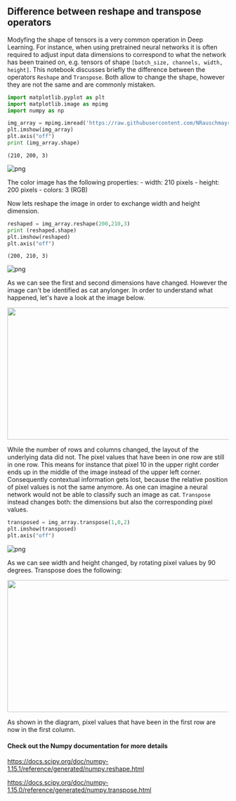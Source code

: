 
## Difference between reshape and transpose operators
Modyfing the shape of tensors is a very common operation in Deep Learning. For instance, when using pretrained neural networks it is often required to adjust input data dimensions to correspond to what the network has been trained on, e.g. tensors of shape `[batch_size, channels, width, height]`.  This notebook discusses briefly the difference between the operators `Reshape` and `Transpose`. Both allow to change the shape, however they are not the same and are commonly mistaken.


```python
import matplotlib.pyplot as plt
import matplotlib.image as mpimg
import numpy as np

```


```python
img_array = mpimg.imread('https://raw.githubusercontent.com/NRauschmayr/web-data/tutorial_transpose_reshape/mxnet/doc/tutorials/basic/transpose_reshape/cat.png')
plt.imshow(img_array)
plt.axis("off")
print (img_array.shape)
```

    (210, 200, 3)

![png](https://raw.githubusercontent.com/NRauschmayr/web-data/tutorial_transpose_reshape/mxnet/doc/tutorials/basic/transpose_reshape/cat.png) <!--notebook-skip-line-->


The color image has the following properties:
    - width: 210 pixels
    - height: 200 pixels
    - colors: 3 (RGB)

Now lets reshape the image in order to exchange width and height dimension.


```python
reshaped = img_array.reshape(200,210,3)
print (reshaped.shape)
plt.imshow(reshaped)
plt.axis("off")
```

    (200, 210, 3)

![png](https://raw.githubusercontent.com/NRauschmayr/web-data/tutorial_transpose_reshape/mxnet/doc/tutorials/basic/transpose_reshape/reshaped_image.png) <!--notebook-skip-line-->


As we can see the first and second dimensions have changed. However the image can't be identified as cat anylonger. In order to understand what happened, let's have a look at the image below.

<img src="https://raw.githubusercontent.com/NRauschmayr/web-data/tutorial_transpose_reshape/mxnet/doc/tutorials/basic/transpose_reshape/reshape.png" style="width:700px;height:300px;">

While the number of rows and columns changed, the layout of the underlying data did not. The pixel values that have been in one row are still in one row. This means for instance that pixel 10 in the upper right corder ends up in the middle of the image instead of the upper left corner. Consequently contextual information gets lost, because the relative position of pixel values is not the same anymore. As one can imagine a neural network would not be able to classify such an image as cat. `Transpose` instead changes both: the dimensions but also the corresponding pixel values.


```python
transposed = img_array.transpose(1,0,2)
plt.imshow(transposed)
plt.axis("off")
```

![png](https://raw.githubusercontent.com/NRauschmayr/web-data/tutorial_transpose_reshape/mxnet/doc/tutorials/basic/transpose_reshape/reshaped_image.png) <!--notebook-skip-line-->


As we can see width and height changed, by rotating pixel values by 90 degrees. Transpose does the following:

<img src="https://raw.githubusercontent.com/NRauschmayr/web-data/tutorial_transpose_reshape/mxnet/doc/tutorials/basic/transpose_reshape/transpose.png" style="width:700px;height:300px;">

As shown in the diagram, pixel values that have been in the first row are now in the first column.

#### Check out the Numpy documentation for more details
<https://docs.scipy.org/doc/numpy-1.15.1/reference/generated/numpy.reshape.html>

<https://docs.scipy.org/doc/numpy-1.15.0/reference/generated/numpy.transpose.html>

<!-- INSERT SOURCE DOWNLOAD BUTTONS -->
